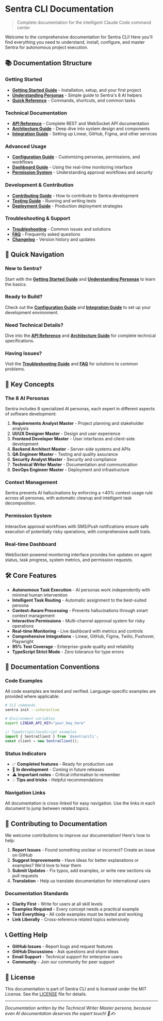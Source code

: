 # Sentra CLI Documentation

> Complete documentation for the intelligent Claude Code command center

Welcome to the comprehensive documentation for Sentra CLI! Here you'll find everything you need to understand, install, configure, and master Sentra for autonomous project execution.

## 📚 Documentation Structure

### Getting Started
- **[Getting Started Guide](getting-started.md)** - Installation, setup, and your first project
- **[Understanding Personas](understanding-personas.md)** - Simple guide to Sentra's 8 AI helpers
- **[Quick Reference](quick-reference.md)** - Commands, shortcuts, and common tasks

### Technical Documentation  
- **[API Reference](api-reference.md)** - Complete REST and WebSocket API documentation
- **[Architecture Guide](architecture.md)** - Deep dive into system design and components
- **[Integration Guide](integrations.md)** - Setting up Linear, GitHub, Figma, and other services

### Advanced Usage
- **[Configuration Guide](configuration.md)** - Customizing personas, permissions, and workflows
- **[Dashboard Guide](dashboard.md)** - Using the real-time monitoring interface
- **[Permission System](permissions.md)** - Understanding approval workflows and security

### Development & Contribution
- **[Contributing Guide](contributing.md)** - How to contribute to Sentra development
- **[Testing Guide](testing.md)** - Running and writing tests
- **[Deployment Guide](deployment.md)** - Production deployment strategies

### Troubleshooting & Support
- **[Troubleshooting](troubleshooting.md)** - Common issues and solutions
- **[FAQ](faq.md)** - Frequently asked questions
- **[Changelog](../CHANGELOG.md)** - Version history and updates

## 🚀 Quick Navigation

### New to Sentra?
Start with the **[Getting Started Guide](getting-started.md)** and **[Understanding Personas](understanding-personas.md)** to learn the basics.

### Ready to Build?
Check out the **[Configuration Guide](configuration.md)** and **[Integration Guide](integrations.md)** to set up your development environment.

### Need Technical Details?
Dive into the **[API Reference](api-reference.md)** and **[Architecture Guide](architecture.md)** for complete technical specifications.

### Having Issues?
Visit the **[Troubleshooting Guide](troubleshooting.md)** and **[FAQ](faq.md)** for solutions to common problems.

## 🎯 Key Concepts

### The 8 AI Personas
Sentra includes 8 specialized AI personas, each expert in different aspects of software development:

1. **Requirements Analyst Master** - Project planning and stakeholder analysis
2. **UI/UX Designer Master** - Design and user experience
3. **Frontend Developer Master** - User interfaces and client-side development
4. **Backend Architect Master** - Server-side systems and APIs
5. **QA Engineer Master** - Testing and quality assurance
6. **Security Analyst Master** - Security and compliance
7. **Technical Writer Master** - Documentation and communication
8. **DevOps Engineer Master** - Deployment and infrastructure

### Context Management
Sentra prevents AI hallucinations by enforcing a <40% context usage rule across all personas, with automatic cleanup and intelligent task decomposition.

### Permission System
Interactive approval workflows with SMS/Push notifications ensure safe execution of potentially risky operations, with comprehensive audit trails.

### Real-time Dashboard
WebSocket-powered monitoring interface provides live updates on agent status, task progress, system metrics, and permission requests.

## 🛠 Core Features

- **Autonomous Task Execution** - AI personas work independently with minimal human intervention
- **Intelligent Task Routing** - Automatic assignment to the best-suited persona
- **Context-Aware Processing** - Prevents hallucinations through smart context management
- **Interactive Permissions** - Multi-channel approval system for risky operations
- **Real-time Monitoring** - Live dashboard with metrics and controls
- **Comprehensive Integrations** - Linear, GitHub, Figma, Twilio, Pushover, Playwright
- **95% Test Coverage** - Enterprise-grade quality and reliability
- **TypeScript Strict Mode** - Zero tolerance for type errors

## 📖 Documentation Conventions

### Code Examples
All code examples are tested and verified. Language-specific examples are provided where applicable:

```bash
# CLI commands
sentra init --interactive

# Environment variables  
export LINEAR_API_KEY="your_key_here"
```

```typescript
// TypeScript/JavaScript examples
import { SentraClient } from '@sentra/cli';
const client = new SentraClient();
```

### Status Indicators
- ✅ **Completed features** - Ready for production use
- 🚧 **In development** - Coming in future releases  
- ⚠️ **Important notes** - Critical information to remember
- 💡 **Tips and tricks** - Helpful recommendations

### Navigation Links
All documentation is cross-linked for easy navigation. Use the links in each document to jump between related topics.

## 🤝 Contributing to Documentation

We welcome contributions to improve our documentation! Here's how to help:

1. **Report Issues** - Found something unclear or incorrect? Create an issue on GitHub
2. **Suggest Improvements** - Have ideas for better explanations or examples? We'd love to hear them
3. **Submit Updates** - Fix typos, add examples, or write new sections via pull requests
4. **Translation** - Help us translate documentation for international users

### Documentation Standards
- **Clarity First** - Write for users at all skill levels
- **Examples Required** - Every concept needs a practical example
- **Test Everything** - All code examples must be tested and working
- **Link Liberally** - Cross-reference related topics extensively

## 📞 Getting Help

- **GitHub Issues** - Report bugs and request features
- **GitHub Discussions** - Ask questions and share ideas  
- **Email Support** - Technical support for enterprise users
- **Community** - Join our community for peer support

## 📄 License

This documentation is part of Sentra CLI and is licensed under the MIT License. See the [LICENSE](../LICENSE) file for details.

---

*Documentation written by the Technical Writer Master persona, because even AI documentation deserves the expert touch! 🤖✍️*